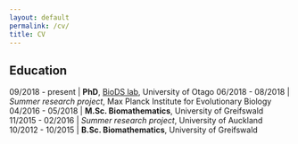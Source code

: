 ```yaml
---
layout: default
permalink: /cv/
title: CV
---
```


##  Education

09/2018 - present | **PhD**, [BioDS lab](https://biods.org/), University of Otago
06/2018 - 08/2018 | *Summer research project*, Max Planck Institute for Evolutionary Biology
04/2016 - 05/2018 | **M.Sc. Biomathematics**, University of Greifswald
11/2015 - 02/2016 | *Summer research project*, University of Auckland
10/2012 - 10/2015 | **B.Sc. Biomathematics**, University of Greifswald
